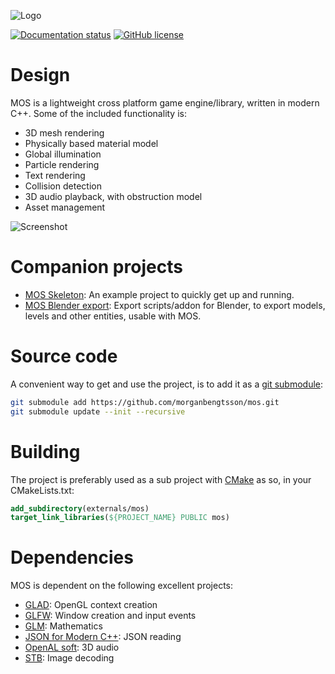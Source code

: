 ![Logo](https://raw.githubusercontent.com/morganbengtsson/mos/master/doc/logo.svg)

[![Documentation status](https://readthedocs.org/projects/mos/badge/?version=latest)](http://mos.readthedocs.io/en/latest/)
[![GitHub license](https://img.shields.io/github/license/morganbengtsson/mos.svg)](https://github.com/morganbengtsson/mos/blob/master/LICENCE.rst)

# Design

MOS is a lightweight cross platform game engine/library, written in modern C++. Some of the included functionality is:

- 3D mesh rendering
- Physically based material model
- Global illumination
- Particle rendering
- Text rendering
- Collision detection
- 3D audio playback, with obstruction model
- Asset management

![Screenshot](https://raw.githubusercontent.com/morganbengtsson/mos-skeleton/master/screenshot.png)

# Companion projects

- [MOS Skeleton](https://github.com/morganbengtsson/mos-skeleton): An example project to quickly get up and running.
- [MOS Blender export](https://github.com/morganbengtsson/mos-blender-export): Export scripts/addon for Blender, to export
models, levels and other entities, usable with MOS.

# Source code

A convenient way to get and use the project, is to add it as a [git submodule](https://git-scm.com/docs/git-submodule):

```bash
git submodule add https://github.com/morganbengtsson/mos.git
git submodule update --init --recursive
```
# Building

The project is preferably used as a sub project with [CMake](https://cmake.org) as so, in your CMakeLists.txt:

```CMake
add_subdirectory(externals/mos)
target_link_libraries(${PROJECT_NAME} PUBLIC mos)
```

# Dependencies

MOS is dependent on the following excellent projects:

- [GLAD](https://github.com/Dav1dde/glad): OpenGL context creation
- [GLFW](https://www.glfw.org/): Window creation and input events
- [GLM](https://glm.g-truc.net/0.9.9/index.html): Mathematics
- [JSON for Modern C++](https://github.com/nlohmann/json): JSON reading
- [OpenAL soft](https://github.com/kcat/openal-soft): 3D audio
- [STB](https://github.com/nothings/stb): Image decoding